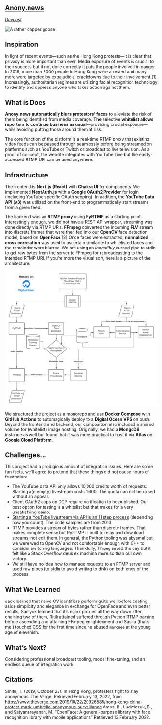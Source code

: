 ## [Anony.news](https://anony.news)
[*Devpost*](https://devpost.com/software/anony-news)

![A rather dapper goose](https://cdn.discordapp.com/attachments/940005439427444746/942273525731983370/news_chonk.png)

## Inspiration

In light of recent events—such as the Hong Kong protests—it is clear that privacy is more important than ever. Media exposure of events is crucial to their success but if not done correctly it puts the people involved in danger. In 2019, more than 2000 people in Hong Kong were arrested and many more were targeted by extrajudicial crackdowns due to their involvement.[1] Increasingly, authoritarian regimes are utilizing facial recognition technology to identify and oppress anyone who takes action against them.


## What is Does

**Anony.news automatically blurs protestors’ faces** to alleviate the risk of them being identified from media coverage. **The** selective **whitelist allows reporters to continue business as usual**—providing crucial exposure—while avoiding putting those around them at risk.

The core function of the platform is a real-time RTMP proxy that existing video feeds can be passed through seamlessly before being streamed on platforms such as YouTube or Twitch or broadcast to live television. As a proof of concept, the website integrates with YouTube Live but the easily-accessed RTMP URI can be used anywhere.


## Infrastructure

The frontend is **Next.js (React)** with **Chakra UI** for components. We implemented **NextAuth.js** with a **Google OAuth2 Provider** for login (including YouTube specific OAuth scoping). In addition, the **YouTube Data API (v3)** was utilized on the front-end to programmatically start streams from a given feed.

The backend was an **RTMP proxy** using **PyRTMP** as a starting point. Interestingly enough, we did not have a REST API wrapper, streaming was done directly via RTMP URIs. **FFmpeg** converted the incoming **FLV** stream into discrete frames that were then fed into our **OpenCV** face detection model, based on **OpenFace**.[2] Once faces were extracted, **normalized cross correlation** was used to ascertain similarity to whitelisted faces and the remainder were blurred. We are using an _incredibly_ cursed pipe to stdin to get raw bytes from the server to FFmpeg for rebroadcasting to the intended RTMP URI. If you’re more the visual sort, here is a picture of the architecture:

![We're big lucidchart enthusiasts](https://github.com/MiniHacks/anonygoose/raw/main/copy/backend.png)

We structured the project as a monorepo and use **Docker Compose** with **GitHub Actions** to automagically deploy to a **Digital Ocean VPS** on push. Beyond the frontend and backend, our composition also included a shared volume for (whitelist) image hosting. Originally, we had a **MongoDB** instance as well but found that it was more practical to host it via **Atlas** on **Google Cloud Platform**.


## Challenges…

This project had a prodigious amount of integration issues. Here are some fun facts, we’ll agree to pretend that these things did not cause hours of frustration:

- The YouTube data API only allows 10,000 credits worth of requests. Starting a(n empty) livestream costs 1,600. The quota can not be raised without an appeal.
- Client OAuth2 apps on GCP require verification to be published. Our best option for testing is a whitelist but that makes for a very unsatisfying demo.
- [Starting a YouTube livestream via API is an 11 step process](https://developers.google.com/youtube/v3/live/life-of-a-broadcast) (depending how you count). The code samples are from 2013.
- RTMP provides a stream of bytes rather than discrete frames. That makes complete sense but PyRTMP is built to relay and download streams, not edit them. In general, the Python tooling was abysmal but we were wed to OpenCV and not comfortable enough with C++ to consider switching languages. Thankfully, `ffmpeg` saved the day but it felt like a Stack Overflow deus ex machina more so than our own victory.
- We still have no idea how to manage requests to an RTMP server and used raw pipes (to stdin to avoid writing to disk) on both ends of the process.


## What We Learned

Jack learned that naive CV identifiers perform quite well before casting aside simplicity and elegance in exchange for OpenFace and even better results, Samyok learned that it’s nginx proxies all the way down after chaining two of them, Ritik attained suffered through Python RTMP parsing before ascending and attaining FFmpeg enlightenment and Sasha (that’s me!) touched CSS for the first time since he abused `marquee` at the young age of elevenish.

## What’s Next?

Considering professional broadcast tooling, model fine-tuning, and an endless queue of integration work.

## Citations  

Smith, T. (2019, October 22). In Hong Kong, protesters fight to stay anonymous. The Verge. Retrieved February 13, 2022, from https://www.theverge.com/2019/10/22/20926585/hong-kong-china-protest-mask-umbrella-anonymous-surveillance
Amos, B., Ludwiczuk, B., and Satyanarayanan, M. “OpenFace: A general-purpose library with face recognition library with mobile applications”  Retrieved 13 February 2022.
